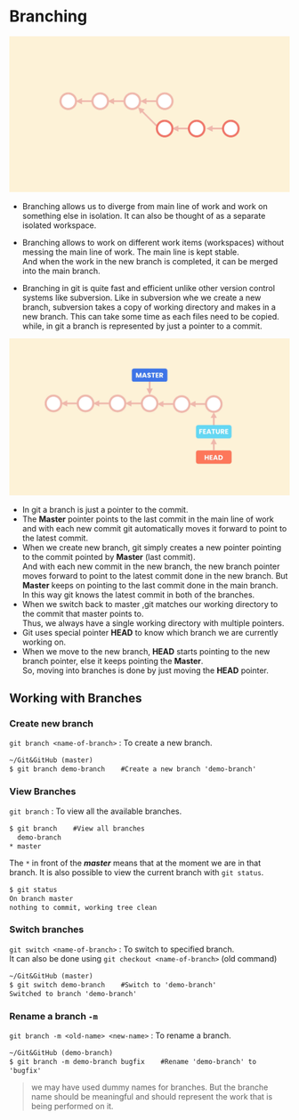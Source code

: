 # Branching

![](./images/Screenshot1.png)
- Branching allows us to diverge from main line of work and work on something else in isolation.
It can also be thought of as a separate isolated workspace.

- Branching allows to work on different work items (workspaces) without messing the main line of work. The main line is kept stable.
<br> And when the work in the new branch is completed, it can be merged into the main branch.

- Branching in git is quite fast and efficient unlike other version control systems like subversion.
Like in subversion whe we create a new branch, subversion takes a copy of working directory and makes in a new branch. This can take some time as each files need to be copied.<br>
while, in git a branch is represented by just a pointer to a commit.


![](./images/Screenshot2.png)
- In git a branch is just a pointer to the commit. 
- The **Master** pointer points to the last commit in the main line of work and with each new commit git automatically moves it forward to
point to the latest commit.
- When we create new branch, git simply creates a new pointer pointing to the commit pointed by **Master** (last commit).
<br>And with each new commit in the new branch, the new branch pointer moves forward to point to the latest commit done in the new branch. But **Master** keeps on pointing to the last commit done in the main branch.<br>
In this way git knows the latest commit in both of the branches.
- When we switch back to master ,git matches our working directory to the commit that master points to. </br>
Thus, we always have a single working directory with multiple pointers.
- Git uses special pointer **HEAD** to know which branch we are currently working on.
- When we move to the new branch, **HEAD** starts pointing to the new branch pointer, else it keeps pointing the **Master**.<br>
So, moving into branches is done by just moving the **HEAD** pointer.


## Working with Branches

### Create new branch

`git branch <name-of-branch>` : To create a new branch.

```shell
~/Git&GitHub (master)
$ git branch demo-branch    #Create a new branch 'demo-branch'
```

### View Branches

`git branch` : To view all the available branches.

```shell
$ git branch    #View all branches
  demo-branch
* master
```

The `*` in front of the **_master_** means that at the moment we are in that branch. 
It is also possible to view the current branch with `git status`.

```shell
$ git status
On branch master
nothing to commit, working tree clean
```

### Switch branches

`git switch <name-of-branch>` : To switch to specified branch. <br>
It can also be done using `git checkout <name-of-branch>` (old command)

```shell
~/Git&GitHub (master)
$ git switch demo-branch    #Switch to 'demo-branch'
Switched to branch 'demo-branch'
```

### Rename a branch `-m`

`git branch -m <old-name> <new-name>` : To rename a branch.

```shell
~/Git&GitHub (demo-branch)
$ git branch -m demo-branch bugfix    #Rename 'demo-branch' to 'bugfix'
```

> we may have used dummy names for branches. But the branche name should be meaningful and should represent the work that is being performed on it.
